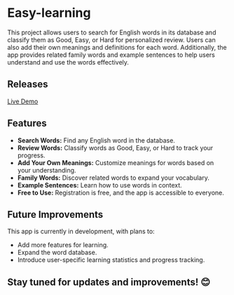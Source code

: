 # Easy-learning


This project allows users to search for English words in its database and classify them as Good, Easy, or Hard for personalized review. Users can also add their own meanings and definitions for each word. Additionally, the app provides related family words and example sentences to help users understand and use the words effectively.

## Releases

[Live Demo](http://188.34.137.61:4300/)


## Features

- **Search Words:** Find any English word in the database.
- **Review Words:** Classify words as Good, Easy, or Hard to track your progress.
- **Add Your Own Meanings:** Customize meanings for words based on your understanding.
- **Family Words:** Discover related words to expand your vocabulary.
- **Example Sentences:** Learn how to use words in context.
- **Free to Use:** Registration is free, and the app is accessible to everyone.

## Future Improvements

This app is currently in development, with plans to:
- Add more features for learning.
- Expand the word database.
- Introduce user-specific learning statistics and progress tracking.

## Stay tuned for updates and improvements! 😊
